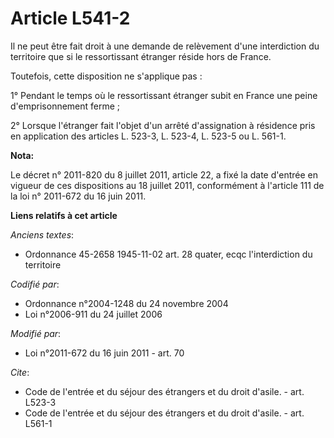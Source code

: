 # Article L541-2

Il ne peut être fait droit à une demande de relèvement d'une interdiction du territoire que si le ressortissant étranger
réside hors de France. 

Toutefois, cette disposition ne s'applique pas : 

1° Pendant le temps où le ressortissant étranger subit en France une peine d'emprisonnement ferme ; 

2° Lorsque l'étranger fait l'objet d'un arrêté d'assignation à résidence pris en application des articles L. 523-3, L. 523-4,
L. 523-5 ou L. 561-1.

**Nota:**

Le décret n° 2011-820 du 8 juillet 2011, article 22, a fixé la date d'entrée en vigueur de ces dispositions au 18 juillet
2011, conformément à l'article 111 de la loi n° 2011-672 du 16 juin 2011.

**Liens relatifs à cet article**

_Anciens textes_:

  - Ordonnance 45-2658 1945-11-02 art. 28 quater, ecqc l'interdiction du territoire

_Codifié par_:

  - Ordonnance n°2004-1248 du 24 novembre 2004
  - Loi n°2006-911 du 24 juillet 2006

_Modifié par_:

  - Loi n°2011-672 du 16 juin 2011 - art. 70

_Cite_:

  - Code de l'entrée et du séjour des étrangers et du droit d'asile. - art. L523-3
  - Code de l'entrée et du séjour des étrangers et du droit d'asile. - art. L561-1
